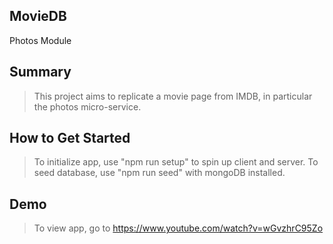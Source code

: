 ## MovieDB ##
Photos Module

## Summary ##
  > This project aims to replicate a movie page from IMDB, in particular the photos micro-service.

## How to Get Started ##
  > To initialize app, use "npm run setup" to spin up client and server.
  > To seed database, use "npm run seed" with mongoDB installed.

## Demo ##
  > To view app, go to https://www.youtube.com/watch?v=wGvzhrC95Zo